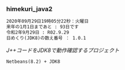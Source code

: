 ### himekuri_java2

```markdown
2020年09月29日19時05分22秒：火曜日
来年の1月1日まであと : 93日です
令和2年9月29日 : R02.9.29
日めくり(JDK8)の数え番号 ： 1.0.1
```

_J++コードをJDK8で動作確認するプロジェクト_

```markdown
Netbeans(8.2) + JDK8
```
